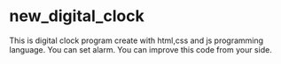# new_digital_clock
This is digital clock program create with html,css and js programming language. You can set alarm. You can improve this code from your side.

